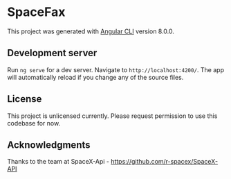 # SpaceFax

This project was generated with [Angular CLI](https://github.com/angular/angular-cli) version 8.0.0.

## Development server

Run `ng serve` for a dev server. Navigate to `http://localhost:4200/`. The app will automatically reload if you change any of the source files.

## License
This project is unlicensed currently. Please request permission to use this codebase for now.

## Acknowledgments
Thanks to the team at SpaceX-Api - https://github.com/r-spacex/SpaceX-API

